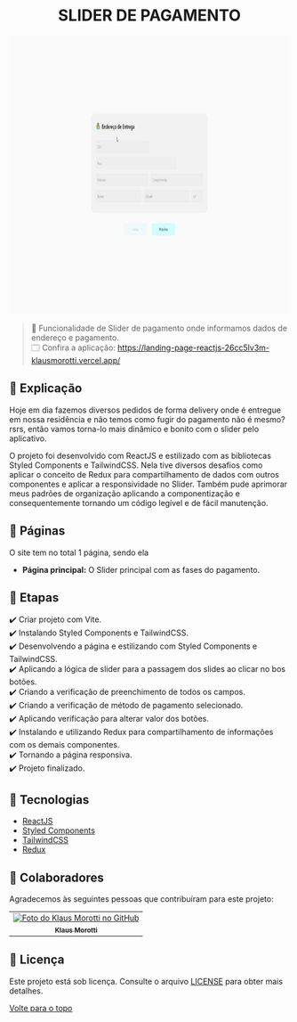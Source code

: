 <h1 align="center">SLIDER DE PAGAMENTO</h1>

<img src="src/assets/gif-slider-payment.gif" alt="Video Projeto" width="100%" height="500">

> 🔎 Funcionalidade de Slider de pagamento onde informamos dados de endereço e pagamento. <br>
🗔 Confira a aplicação: https://landing-page-reactjs-26cc5lv3m-klausmorotti.vercel.app/ <br>

## 📄 Explicação
Hoje em dia fazemos diversos pedidos de forma delivery onde é entregue em nossa residência e não temos como fugir do pagamento não é mesmo? rsrs, então vamos torna-lo mais dinâmico e bonito com o slider pelo aplicativo.

O projeto foi desenvolvido com ReactJS e estilizado com as bibliotecas Styled Components e TailwindCSS.
Nela tive diversos desafios como aplicar o conceito de Redux para compartilhamento de dados com outros componentes e aplicar a responsividade no Slider.
Também pude aprimorar meus padrões de organização aplicando a componentização e consequentemente tornando um código legível e de fácil manutenção.

## 📁 Páginas

O site tem no total 1 página, sendo ela

- **Página principal:** O Slider principal com as fases do pagamento.


## 🎯 Etapas 

:heavy_check_mark: Criar projeto com Vite. <br>
:heavy_check_mark: Instalando Styled Components e TailwindCSS. <br>
:heavy_check_mark: Desenvolvendo a página e estilizando com Styled Components e TailwindCSS. <br>
:heavy_check_mark: Aplicando a lógica de slider para a passagem dos slides ao clicar no bos botões. <br>
:heavy_check_mark: Criando a verificação de preenchimento de todos os campos. <br>
:heavy_check_mark: Criando a verificação de método de pagamento selecionado. <br>
:heavy_check_mark: Aplicando verificação para alterar valor dos botões. <br>
:heavy_check_mark: Instalando e utilizando Redux para compartilhamento de informações com os demais componentes. <br>
:heavy_check_mark: Tornando a página responsiva. <br>
:heavy_check_mark: Projeto finalizado. <br>

## 🚀 Tecnologias 

- [ReactJS](https://pt-br.reactjs.org/)
- [Styled Components](https://styled-components.com/)
- [TailwindCSS](https://tailwindcss.com/)
- [Redux](https://redux.js.org/)

## 🤝 Colaboradores

Agradecemos às seguintes pessoas que contribuíram para este projeto:

<table>
  <tr>
    <td align="center">
      <a href="#">
        <img src="https://avatars.githubusercontent.com/u/84789400?v=4" width="160px;" alt="Foto do Klaus Morotti no GitHub"/><br>
        <sub>
          <b>Klaus Morotti</b>
        </sub>
      </a>
    </td>
  </tr>
</table>

## 📝 Licença

Este projeto está sob licença. Consulte o arquivo <a href="https://github.com/klausmorotti/slider-payment/blob/master/LICENSE">LICENSE</a> para obter mais detalhes.


<a href="#top">Volte para o topo</a>
